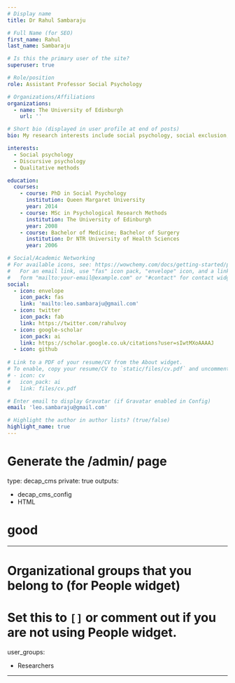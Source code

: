 ```yaml
---
# Display name
title: Dr Rahul Sambaraju

# Full Name (for SEO)
first_name: Rahul
last_name: Sambaraju

# Is this the primary user of the site?
superuser: true

# Role/position
role: Assistant Professor Social Psychology

# Organizations/Affiliations
organizations:
  - name: The University of Edinburgh
    url: ''

# Short bio (displayed in user profile at end of posts)
bio: My research interests include social psychology, social exclusion, discursive approaches, race and racism, South Asia.

interests:
  - Social psychology
  - Discursive psychology
  - Qualitative methods

education:
  courses:
    - course: PhD in Social Psychology
      institution: Queen Margaret University
      year: 2014
    - course: MSc in Psychological Research Methods
      institution: The University of Edinburgh
      year: 2008
    - course: Bachelor of Medicine; Bachelor of Surgery
      institution: Dr NTR University of Health Sciences
      year: 2006

# Social/Academic Networking
# For available icons, see: https://wowchemy.com/docs/getting-started/page-builder/#icons
#   For an email link, use "fas" icon pack, "envelope" icon, and a link in the
#   form "mailto:your-email@example.com" or "#contact" for contact widget.
social:
  - icon: envelope
    icon_pack: fas
    link: 'mailto:leo.sambaraju@gmail.com'
  - icon: twitter
    icon_pack: fab
    link: https://twitter.com/rahulvoy
  - icon: google-scholar
    icon_pack: ai
    link: https://scholar.google.co.uk/citations?user=sIwtMXoAAAAJ
  - icon: github
    
# Link to a PDF of your resume/CV from the About widget.
# To enable, copy your resume/CV to `static/files/cv.pdf` and uncomment the lines below.
# - icon: cv
#   icon_pack: ai
#   link: files/cv.pdf

# Enter email to display Gravatar (if Gravatar enabled in Config)
email: 'leo.sambaraju@gmail.com'

# Highlight the author in author lists? (true/false)
highlight_name: true
---
```

# Generate the /admin/ page
type: decap_cms
private: true
outputs:
  - decap_cms_config
  - HTML
# good
---
# Organizational groups that you belong to (for People widget)
#   Set this to `[]` or comment out if you are not using People widget.
user_groups:
  - Researchers
---


